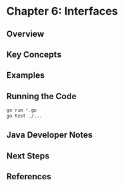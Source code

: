 # Chapter 6: Interfaces

## Overview

## Key Concepts

## Examples

## Running the Code

```bash
go run *.go
go test ./...
```

## Java Developer Notes

## Next Steps

## References